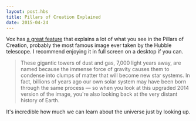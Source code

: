 ```yaml
---
layout: post.hbs
title: Pillars of Creation Explained
date: 2015-04-24
---
```


Vox has [a great feature](http://www.vox.com/2015/4/24/8482327/pillars-of-creation-hubble) that explains a lot of what you see in the Pillars of Creation, probably the most famous image ever taken by the Hubble telescope. I recommend enjoying it in full screen on a desktop if you can.

> These gigantic towers of dust and gas, 7,000 light years away, are named because the immense force of gravity causes them to condense into clumps of matter that will become new star systems. In fact, billions of years ago our own solar system may have been born through the same process — so when you look at this upgraded 2014 version of the image, you're also looking back at the very distant history of Earth.

It's incredible how much we can learn about the universe just by looking up.
